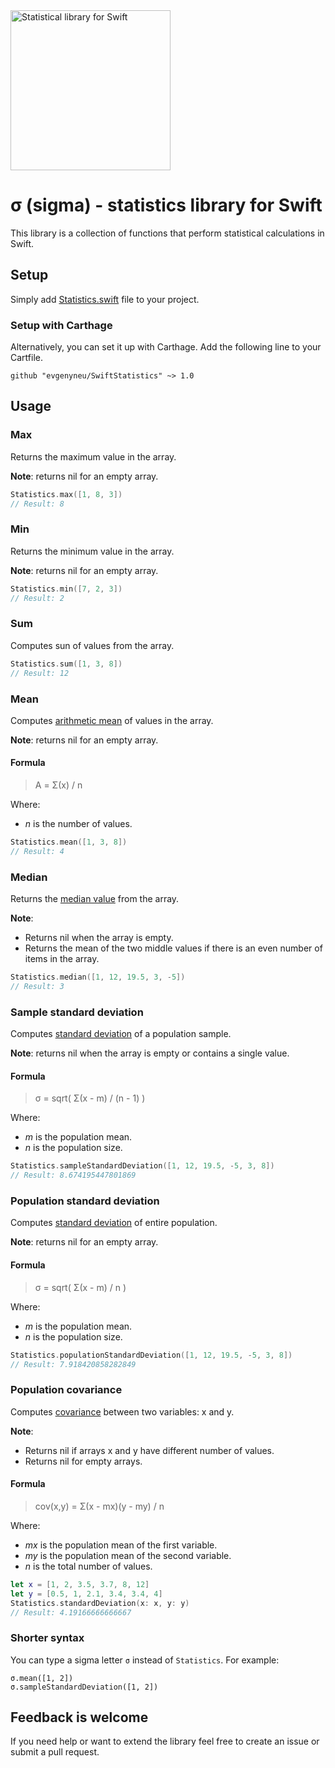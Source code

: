 <img src='https://raw.githubusercontent.com/evgenyneu/SwiftStatistics/master/Graphics/logo.png' width='256' alt='Statistical library for Swift'>

# σ (sigma) - statistics library for Swift

This library is a collection of functions that perform statistical calculations in Swift.

## Setup

Simply add [Statistics.swift](https://github.com/evgenyneu/SwiftStatistics/blob/master/SwiftStatistics/Statistics.swift) file to your project.

### Setup with Carthage

Alternatively, you can set it up with Carthage. Add the following line to your Cartfile.

```
github "evgenyneu/SwiftStatistics" ~> 1.0
```

## Usage

### Max

Returns the maximum value in the array.

**Note**: returns nil for an empty array.

```Swift
Statistics.max([1, 8, 3])
// Result: 8
```

### Min

Returns the minimum value in the array.

**Note**: returns nil for an empty array.

```Swift
Statistics.min([7, 2, 3])
// Result: 2
```

### Sum

Computes sun of values from the array.

```Swift
Statistics.sum([1, 3, 8])
// Result: 12
```

### Mean

Computes [arithmetic mean](http://en.wikipedia.org/wiki/Arithmetic_mean) of values in the array.

**Note**: returns nil for an empty array.

#### Formula

> A = Σ(x) / n

Where:

  * *n* is the number of values.

```Swift
Statistics.mean([1, 3, 8])
// Result: 4
```

### Median

Returns the [median value](http://en.wikipedia.org/wiki/Median) from the array.

**Note**:

 * Returns nil when the array is empty.
 * Returns the mean of the two middle values if there is an even number of items in the array.

```Swift
Statistics.median([1, 12, 19.5, 3, -5])
// Result: 3
```

### Sample standard deviation

Computes [standard deviation](http://en.wikipedia.org/wiki/Standard_deviation) of a population sample.

**Note**: returns nil when the array is empty or contains a single value.

#### Formula

>  σ = sqrt( Σ(x - m) / (n - 1) )

Where:

  * *m* is the population mean.
  * *n* is the population size.

```Swift
Statistics.sampleStandardDeviation([1, 12, 19.5, -5, 3, 8])
// Result: 8.674195447801869
```

### Population standard deviation

Computes [standard deviation](http://en.wikipedia.org/wiki/Standard_deviation) of entire population.

**Note**: returns nil for an empty array.

#### Formula

>  σ = sqrt( Σ(x - m) / n )

Where:

  * *m* is the population mean.
  * *n* is the population size.

```Swift
Statistics.populationStandardDeviation([1, 12, 19.5, -5, 3, 8])
// Result: 7.918420858282849
```

### Population covariance

Computes [covariance](http://en.wikipedia.org/wiki/Covariance) between two variables: x and y.

**Note**:

  * Returns nil if arrays x and y have different number of values.
  * Returns nil for empty arrays.

#### Formula

> cov(x,y) = Σ(x - mx)(y - my) / n

Where:

  * *mx* is the population mean of the first variable.
  * *my* is the population mean of the second variable.
  * *n* is the total number of values.

```Swift
let x = [1, 2, 3.5, 3.7, 8, 12]
let y = [0.5, 1, 2.1, 3.4, 3.4, 4]
Statistics.standardDeviation(x: x, y: y)
// Result: 4.19166666666667
```

### Shorter syntax

You can type a sigma letter `σ` instead of `Statistics`. For example:

```
σ.mean([1, 2])
σ.sampleStandardDeviation([1, 2])
```

## Feedback is welcome

If you need help or want to extend the library feel free to create an issue or submit a pull request.
